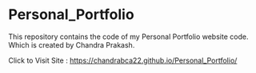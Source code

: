 # Personal_Portfolio
This repository contains the code of my Personal Portfolio website code. Which is created by Chandra Prakash.

Click to Visit Site : https://chandrabca22.github.io/Personal_Portfolio/